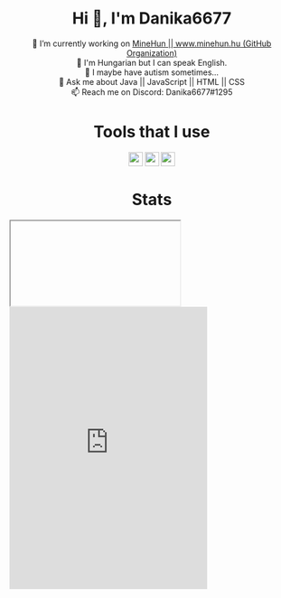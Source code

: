 <h1 align="center">Hi 👋, I'm Danika6677</h1>
<p align="center">
 🔭 I’m currently working on <a href="www.minehun.hu">MineHun || www.minehun.hu</a><a href="github.com/MINEHUN-hu"> (GitHub Organization)</a><br>
 🌱 I'm Hungarian but I can speak English.<br>
 🤔 I maybe have autism sometimes...<br>
 💬 Ask me about Java || JavaScript || HTML || CSS<br>
 📫 Reach me on Discord: Danika6677#1295<br>
</p>

<h1 align="center"> Tools that I use </h1>

<p align="center">
<a href= "https://www.jetbrains.com/idea/"><img width="25" height="25" src="https://upload.wikimedia.org/wikipedia/commons/d/d5/IntelliJ_IDEA_Logo.svg"/></a>
<a href= "https://code.visualstudio.com/"><img width="25" height="25" src="https://cdn.jsdelivr.net/npm/simple-icons@3.0.1/icons/visualstudiocode.svg"/></a>
<a href= "https://github.com"><img width="25" height="25" src="https://cdn.jsdelivr.net/npm/simple-icons@3.0.1/icons/github.svg"/></a>
</p>

<h1 align="center"> Stats </h1>

<iframe href="https://github-readme-stats.vercel.app/api?username=danika6677&show_icons=true&hide_border=true&theme=vue-dark&count_private=true" align="center"></iframe>
<iframe src="https://discordapp.com/widget?id=748213314290581526&theme=dark" width="350" height="500" allowtransparency="true" frameborder="0" sandbox="allow-popups allow-popups-to-escape-sandbox allow-same-origin allow-scripts"></iframe>
